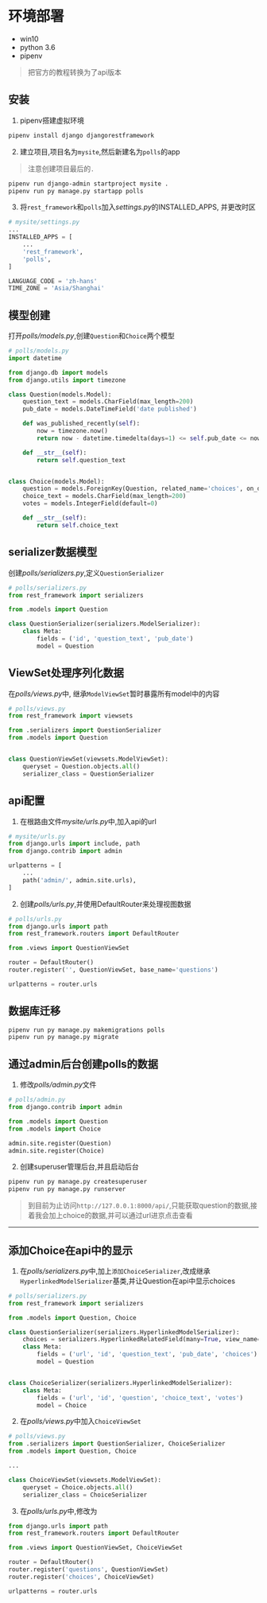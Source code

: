# 环境部署
- win10
- python 3.6
- pipenv

> 把官方的教程转换为了api版本
## 安装
1. pipenv搭建虚拟环境
```bash
pipenv install django djangorestframework
```
2. 建立项目,项目名为`mysite`,然后新建名为`polls`的app
> 注意创建项目最后的`.`
```bash
pipenv run django-admin startproject mysite .
pipenv run py manage.py startapp polls
```
3. 将`rest_framework`和`polls`加入*settings.py*的INSTALLED_APPS, 并更改时区
```python
# mysite/settings.py
...
INSTALLED_APPS = [
    ...
    'rest_framework',
    'polls',
]

LANGUAGE_CODE = 'zh-hans'
TIME_ZONE = 'Asia/Shanghai'
```

## 模型创建
打开*polls/models.py*,创建`Question`和`Choice`两个模型
```python
# polls/models.py
import datetime

from django.db import models
from django.utils import timezone

class Question(models.Model):
    question_text = models.CharField(max_length=200)
    pub_date = models.DateTimeField('date published')

    def was_published_recently(self):
        now = timezone.now()
        return now - datetime.timedelta(days=1) <= self.pub_date <= now

    def __str__(self):
        return self.question_text


class Choice(models.Model):
    question = models.ForeignKey(Question, related_name='choices', on_delete=models.CASCADE)
    choice_text = models.CharField(max_length=200)
    votes = models.IntegerField(default=0)

    def __str__(self):
        return self.choice_text
```

## serializer数据模型
创建*polls/serializers.py*,定义`QuestionSerializer`
```python
# polls/serializers.py
from rest_framework import serializers

from .models import Question

class QuestionSerializer(serializers.ModelSerializer):
    class Meta:
        fields = ('id', 'question_text', 'pub_date')
        model = Question
```

## ViewSet处理序列化数据
在*polls/views.py*中, 继承`ModelViewSet`暂时暴露所有model中的内容
```python
# polls/views.py
from rest_framework import viewsets

from .serializers import QuestionSerializer
from .models import Question


class QuestionViewSet(viewsets.ModelViewSet):
    queryset = Question.objects.all()
    serializer_class = QuestionSerializer
```

## api配置
1. 在根路由文件*mysite/urls.py*中,加入api的url
```python
# mysite/urls.py
from django.urls import include, path
from django.contrib import admin

urlpatterns = [
    ...
    path('admin/', admin.site.urls),
]
```
2. 创建*polls/urls.py*,并使用DefaultRouter来处理视图数据
```python
# polls/urls.py
from django.urls import path
from rest_framework.routers import DefaultRouter

from .views import QuestionViewSet

router = DefaultRouter()
router.register('', QuestionViewSet, base_name='questions')

urlpatterns = router.urls
```

## 数据库迁移
```bash
pipenv run py manage.py makemigrations polls
pipenv run py manage.py migrate
```

## 通过admin后台创建polls的数据
1. 修改*polls/admin.py*文件
```python
# polls/admin.py
from django.contrib import admin

from .models import Question
from .models import Choice

admin.site.register(Question)
admin.site.register(Choice)
```
2. 创建superuser管理后台,并且启动后台
```bash
pipenv run py manage.py createsuperuser
pipenv run py manage.py runserver
```

> 到目前为止访问`http://127.0.0.1:8000/api/`,只能获取question的数据,接着我会加上choice的数据,并可以通过url进京点击查看

****

## 添加Choice在api中的显示
1. 在*polls/serializers.py*中,加上`添加ChoiceSerializer`,改成继承`HyperlinkedModelSerializer`基类,并让Question在api中显示choices
```python
# polls/serializers.py
from rest_framework import serializers

from .models import Question, Choice

class QuestionSerializer(serializers.HyperlinkedModelSerializer):
    choices = serializers.HyperlinkedRelatedField(many=True, view_name='choice-detail', read_only=True)
    class Meta:
        fields = ('url', 'id', 'question_text', 'pub_date', 'choices')
        model = Question


class ChoiceSerializer(serializers.HyperlinkedModelSerializer):
    class Meta:
        fields = ('url', 'id', 'question', 'choice_text', 'votes')
        model = Choice
```
2. 在*polls/views.py*中加入`ChoiceViewSet`
```python
# polls/views.py
from .serializers import QuestionSerializer, ChoiceSerializer
from .models import Question, Choice

...

class ChoiceViewSet(viewsets.ModelViewSet):
    queryset = Choice.objects.all()
    serializer_class = ChoiceSerializer 
```
3. 在*polls/urls.py*中,修改为
```python
from django.urls import path
from rest_framework.routers import DefaultRouter

from .views import QuestionViewSet, ChoiceViewSet

router = DefaultRouter()
router.register('questions', QuestionViewSet)
router.register('choices', ChoiceViewSet)

urlpatterns = router.urls
```
